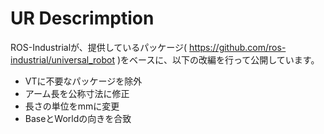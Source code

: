 # UR Descrimption

ROS-Industrialが、提供しているパッケージ( https://github.com/ros-industrial/universal_robot )をベースに、以下の改編を行って公開しています。
  - VTに不要なパッケージを除外
  - アーム長を公称寸法に修正
  - 長さの単位をmmに変更
  - BaseとWorldの向きを合致

